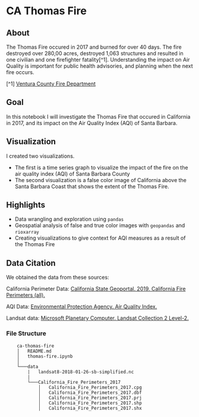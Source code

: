 # CA Thomas Fire

## About 
The Thomas Fire occured in 2017 and burned for over 40 days. The fire destroyed over 280,00 acres, destroyed 1,063 structures and resulted in one civilian and one firefighter fatality[^1]. Understanding the impact on Air Quality is important for public health advisories, and planning when the next fire occurs. 

[^1] [Ventura County Fire Department](https://vcfd.org/news/vcfd-determines-cause-of-the-thomas-fire/#:~:text=The%20Thomas%20Fire%20started%20on,other%2C%20creating%20an%20electrical%20arc.)

## Goal

In this notebook I will investigate the Thomas Fire that occured in California in 2017, and its impact on the Air Quality Index (AQI) of Santa Barbara.

## Visualization

I created two visualizations. 
- The first is a time series graph to visualize the impact of the fire on the air quality index (AQI) of Santa Barbara County
- The second visualization is a false color image of California above the Santa Barbara Coast that shows the extent of the Thomas Fire.

## Highlights

- Data wrangling and exploration using `pandas`
- Geospatial analysis of false and true color images with `geopandas` and `rioxarray`
- Creating visualizations to give context for AQI measures as a result of the Thomas Fire

## Data Citation

We obtained the data from these sources:

California Perimeter Data: [California State Geoportal. 2019. California Fire Perimeters (all).](https://gis.data.ca.gov/datasets/CALFIRE-Forestry::california-fire-perimeters-all-1/about)

AQI Data: [Environmental Protection Agency. Air Quality Index.](https://www.airnow.gov/aqi/aqi-basics/)

Landsat data: [Microsoft Planetary Computer. Landsat Collection 2 Level-2.](https://planetarycomputer.microsoft.com/dataset/landsat-c2-l2#overview)

### File Structure


        ca-thomas-fire
        │   README.md
        │   thomas-fire.ipynb    
        │
        └───data
            |   landsat8-2018-01-26-sb-simplified.nc
            |
            └───California_Fire_Perimeters_2017
                │   California_Fire_Perimeters_2017.cpg
                │   California_Fire_Perimeters_2017.dbf
                │   California_Fire_Perimeters_2017.prj
                │   California_Fire_Perimeters_2017.shp
                │   California_Fire_Perimeters_2017.shx